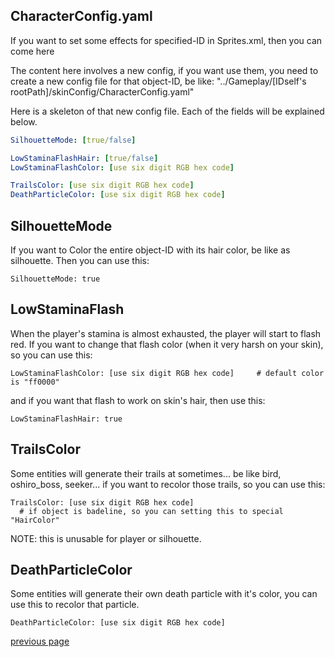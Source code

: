 
CharacterConfig.yaml
-----------------------------------
If you want to set some effects for specified-ID in Sprites.xml, then you can come here

The content here involves a new config, if you want use them, 
you need to create a new config file for that object-ID, be like: "../Gameplay/[IDself's rootPath]/skinConfig/CharacterConfig.yaml"

Here is a skeleton of that new config file. 
Each of the fields will be explained below.
```yaml
SilhouetteMode: [true/false]

LowStaminaFlashHair: [true/false]
LowStaminaFlashColor: [use six digit RGB hex code]

TrailsColor: [use six digit RGB hex code]
DeathParticleColor: [use six digit RGB hex code]
```


SilhouetteMode
-----------------------------------
If you want to Color the entire object-ID with its hair color, be like as silhouette.
Then you can use this:
```
SilhouetteMode: true
```


LowStaminaFlash
-----------------------------------
When the player's stamina is almost exhausted, the player will start to flash red.
If you want to change that flash color (when it very harsh on your skin), so you can use this:
```
LowStaminaFlashColor: [use six digit RGB hex code]     # default color is "ff0000"
```
and if you want that flash to work on skin's hair, then use this:
```
LowStaminaFlashHair: true
```

TrailsColor
-----------------------------------
Some entities will generate their trails at sometimes... be like bird, oshiro_boss, seeker...
if you want to recolor those trails, so you can use this:
```
TrailsColor: [use six digit RGB hex code]
  # if object is badeline, so you can setting this to special "HairColor"
```
NOTE: this is unusable for player or silhouette.


DeathParticleColor
-----------------------------------
Some entities will generate their own death particle with it's color, you can use this to recolor that particle.
```
DeathParticleColor: [use six digit RGB hex code]
```


[previous page](/docs/guide/README.md#more-miscellaneous)
